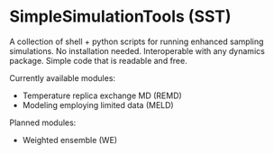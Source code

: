 # SimpleSimulationTools (SST)
A collection of shell + python scripts for running enhanced sampling simulations. No installation needed. Interoperable with any dynamics package. Simple code that is readable and free.

Currently available modules:
- Temperature replica exchange MD (REMD)
- Modeling employing limited data (MELD)

Planned modules:
- Weighted ensemble (WE)
